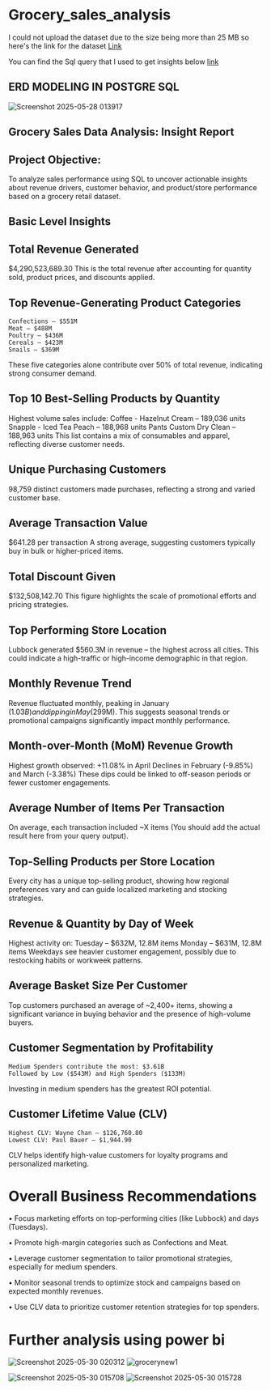 # Grocery_sales_analysis

I could not upload the dataset due to the size being more than 25 MB 
so here's the link for the dataset <a href = "https://archive.ics.uci.edu/dataset/352/online%2Bretail"> Link </a>


You can find the Sql query that I used to get insights below <a href = "https://github.com/vishwa-47/Grocery_sales_analysis/blob/main/Grocery_sales.sql"> link </a>


## ERD MODELING IN POSTGRE SQL
![Screenshot 2025-05-28 013917](https://github.com/user-attachments/assets/95a5a5ec-8d2b-4803-b7e8-2dd00794edff)


## Grocery Sales Data Analysis: Insight Report

## Project Objective:

To analyze sales performance using SQL to uncover actionable insights about revenue drivers, customer behavior, and product/store performance based on a grocery retail dataset.

## Basic Level Insights
## Total Revenue Generated

$4,290,523,689.30
This is the total revenue after accounting for quantity sold, product prices, and discounts applied.

## Top Revenue-Generating Product Categories
	Confections – $551M
	Meat – $488M
	Poultry – $436M
	Cereals – $423M
	Snails – $369M
These five categories alone contribute over 50% of total revenue, indicating strong consumer demand.

## Top 10 Best-Selling Products by Quantity

Highest volume sales include:
	Coffee - Hazelnut Cream – 189,036 units
	Snapple - Iced Tea Peach – 188,968 units
	Pants Custom Dry Clean – 188,963 units
This list contains a mix of consumables and apparel, reflecting diverse customer needs.

## Unique Purchasing Customers

98,759 distinct customers made purchases, reflecting a strong and varied customer base.

## Average Transaction Value

$641.28 per transaction
A strong average, suggesting customers typically buy in bulk or higher-priced items.

## Total Discount Given

$132,508,142.70
This figure highlights the scale of promotional efforts and pricing strategies.

## Top Performing Store Location

Lubbock generated $560.3M in revenue – the highest across all cities. This could indicate a high-traffic or high-income demographic in that region.


## Monthly Revenue Trend

Revenue fluctuated monthly, peaking in January ($1.03B) and dipping in May ($299M).
This suggests seasonal trends or promotional campaigns significantly impact monthly performance.

## Month-over-Month (MoM) Revenue Growth

Highest growth observed:
+11.08% in April
Declines in February (-9.85%) and March (-3.38%)
These dips could be linked to off-season periods or fewer customer engagements.

## Average Number of Items Per Transaction
On average, each transaction included ~X items (You should add the actual result here from your query output).
## Top-Selling Products per Store Location

Every city has a unique top-selling product, showing how regional preferences vary and can guide localized marketing and stocking strategies.

## Revenue & Quantity by Day of Week

Highest activity on:
	Tuesday – $632M, 12.8M items
	Monday – $631M, 12.8M items
Weekdays see heavier customer engagement, possibly due to restocking habits or workweek patterns.

## Average Basket Size Per Customer

Top customers purchased an average of ~2,400+ items, showing a significant variance in buying behavior and the presence of high-volume buyers.

## Customer Segmentation by Profitability

	Medium Spenders contribute the most: $3.61B
	Followed by Low ($543M) and High Spenders ($133M)
Investing in medium spenders has the greatest ROI potential.

## Customer Lifetime Value (CLV)

	Highest CLV: Wayne Chan – $126,760.80
	Lowest CLV: Paul Bauer – $1,944.90
CLV helps identify high-value customers for loyalty programs and personalized marketing.

 # Overall Business Recommendations
•	Focus marketing efforts on top-performing cities (like Lubbock) and days (Tuesdays).

•	Promote high-margin categories such as Confections and Meat.

•	Leverage customer segmentation to tailor promotional strategies, especially for medium spenders.

•	Monitor seasonal trends to optimize stock and campaigns based on expected monthly revenues.

•	Use CLV data to prioritize customer retention strategies for top spenders.



# Further analysis using power bi

![Screenshot 2025-05-30 020312](https://github.com/user-attachments/assets/ba7a5927-aac0-4314-b82d-e0d17be670da)
![grocerynew1](https://github.com/user-attachments/assets/57989a90-3353-49a0-ba71-001d2d33bba1)

![Screenshot 2025-05-30 015708](https://github.com/user-attachments/assets/402f2c82-275c-4830-9715-09389f1f8236)
![Screenshot 2025-05-30 015728](https://github.com/user-attachments/assets/a53c8882-46e7-4828-9a8b-530a0dd2e92b)





